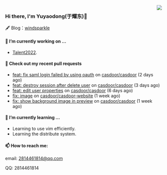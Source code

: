 <img align="right" src="https://github-readme-stats.vercel.app/api?username=leo220yuyaodog&show_icons=true&icon_color=805AD5&text_color=718096&bg_color=ffffff&hide_title=true" />

### Hi there, I'm Yuyaodong(于耀东)👋
🖋 Blog：[windsparkle](https://blog.windsparkle.top)
#### 🔭 I’m currently working on ...
- [Talent2022](https://github.com/casbin/Talent2022).

#### 🔨 Check out my recent pull requests

- [feat: fix saml login failed by using oauth](https://github.com/casdoor/casdoor/pull/1443) on [casdoor/casdoor](https://github.com/casdoor/casdoor) (2 days ago)
- [feat: destroy session after delete user](https://github.com/casdoor/casdoor/pull/1441) on [casdoor/casdoor](https://github.com/casdoor/casdoor) (3 days ago)
- [feat: edit user properties](https://github.com/casdoor/casdoor/pull/1435) on [casdoor/casdoor](https://github.com/casdoor/casdoor) (6 days ago)
- [fix: image](https://github.com/casdoor/casdoor-website/pull/426) on [casdoor/casdoor-website](https://github.com/casdoor/casdoor-website) (1 week ago)
- [fix: show background image in preview](https://github.com/casdoor/casdoor/pull/1425) on [casdoor/casdoor](https://github.com/casdoor/casdoor) (1 week ago)

#### 🌱 I’m currently learning ...
- Learning to use vim efficiently.
- Learning the distribute system.

#### 📫 How to reach me:
email: 2814461814@qq.com

QQ: 2814461814
